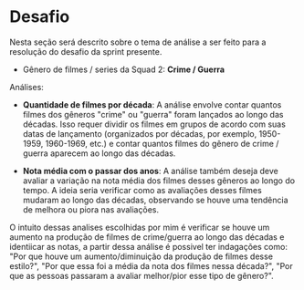 # Desafio

Nesta seção será descrito sobre o tema de análise a ser feito para a resolução do desafio da sprint presente.

-  Gênero de filmes / series da Squad 2: **Crime / Guerra**

Análises:

- **Quantidade de filmes por década**: A análise envolve contar quantos filmes dos gêneros "crime" ou "guerra" foram lançados ao longo das décadas. Isso requer dividir os filmes em grupos de acordo com suas datas de lançamento (organizados por décadas, por exemplo, 1950-1959, 1960-1969, etc.) e contar quantos filmes do gênero de crime / guerra aparecem ao longo das décadas.

- **Nota média com o passar dos anos**: A análise também deseja deve avaliar a variação na nota média dos filmes desses gêneros ao longo do tempo. A ideia seria verificar como as avaliações desses filmes mudaram ao longo das décadas, observando se houve uma tendência de melhora ou piora nas avaliações.

O intuito dessas analises escolhidas por mim é verificar se houve um aumento na produção de filmes de crime/guerra ao longo das décadas e identiicar as notas, a partir dessa análise é possivel ter indagações como: "Por que houve um aumento/diminuição da produção de filmes desse estilo?", "Por que essa foi a média da nota dos filmes nessa década?", "Por que as pessoas passaram a avaliar melhor/pior esse tipo de gênero?".